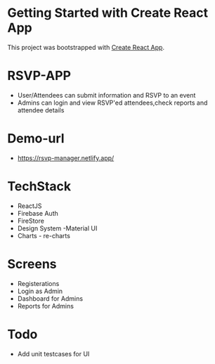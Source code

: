 # Getting Started with Create React App

This project was bootstrapped with [Create React App](https://github.com/facebook/create-react-app).

# RSVP-APP

- User/Attendees can submit information and RSVP to an event
- Admins can login and view RSVP'ed attendees,check reports and attendee details

# Demo-url

- https://rsvp-manager.netlify.app/

# TechStack

- ReactJS
- Firebase Auth
- FireStore
- Design System -Material UI
- Charts - re-charts

# Screens

- Registerations
- Login as Admin
- Dashboard for Admins
- Reports for Admins

# Todo

- Add unit testcases for UI

